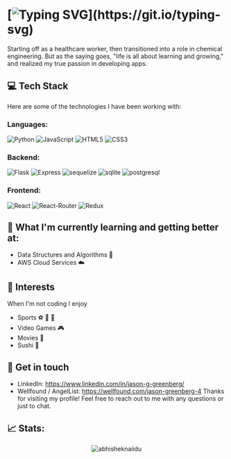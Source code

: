# [![Typing SVG](https://readme-typing-svg.demolab.com?font=Fira+Code&size=30&pause=5000&color=FFFFFF&width=1000&lines=Hi+I'm+Will!+A+former+Chem+Engineer+turned+FullStack+Dev!)](https://git.io/typing-svg)


Starting off as a healthcare worker, then transitioned into a role in chemical engineering. But as the saying goes, "life is all about learning and growing," and realized my true passion in developing apps.

## 💻 Tech Stack
Here are some of the technologies I have been working with:
### Languages:
![Python](https://img.shields.io/badge/Python-3776AB?style=for-the-badge&logo=python&logoColor=white)
![JavaScript](https://img.shields.io/badge/JavaScript-F7DF1E?style=for-the-badge&logo=javascript&logoColor=black)
![HTML5](https://img.shields.io/badge/HTML5-E34F26?style=for-the-badge&logo=html5&logoColor=white)
![CSS3](https://img.shields.io/badge/CSS3-1572B6?style=for-the-badge&logo=css3&logoColor=white)
### Backend:
![Flask](https://img.shields.io/badge/Flask-000000?style=for-the-badge&logo=flask&logoColor=white)
![Express](https://img.shields.io/badge/Express.js-404D59?style=for-the-badge)
![sequelize](https://img.shields.io/badge/sequelize-323330?style=for-the-badge&logo=sequelize&logoColor=blue)
![sqlite](https://img.shields.io/badge/SQLite-07405E?style=for-the-badge&logo=sqlite&logoColor=white)
![postgresql](https://img.shields.io/badge/PostgreSQL-316192?style=for-the-badge&logo=postgresql&logoColor=white)
### Frontend:
![React](https://img.shields.io/badge/React-20232A?style=for-the-badge&logo=react&logoColor=61DAFB)
![React-Router](https://img.shields.io/badge/React_Router-CA4245?style=for-the-badge&logo=react-router&logoColor=white)
![Redux](https://img.shields.io/badge/Redux-593D88?style=for-the-badge&logo=redux&logoColor=white)
## 🌱 What I'm currently learning and getting better at:
- Data Structures and Algorithms 🤖
- AWS Cloud Services ☁️
## 🎉 Interests
When I'm not coding I enjoy
- Sports ⚽️ 🥏 🏀
- Video Games 🎮
- Movies 🎥
- Sushi 🍣

## 💬 Get in touch
- LinkedIn: https://www.linkedin.com/in/jason-g-greenberg/
- Wellfound / AngelList: https://wellfound.com/jason-greenberg-4
Thanks for visiting my profile! Feel free to reach out to me with any questions or just to chat.
## 📈 Stats:
<p align="center"> <img src="https://github-readme-stats.vercel.app/api?username=yhtay&show_icons=true&theme=gotham" alt="abhisheknaiidu" />

